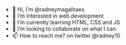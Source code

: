 - 👋 Hi, I’m @radneymagalhaes
- 👀 I’m interested in web development
- 🌱 I’m currently learning HTML, CSS and JS
- 💞️ I’m looking to collaborate on what I can
- 📫 How to reach me? on twitter @radney10

<!---
radneymagalhaes/radneymagalhaes is a ✨ special ✨ repository because its `README.md` (this file) appears on your GitHub profile.
You can click the Preview link to take a look at your changes.
--->
